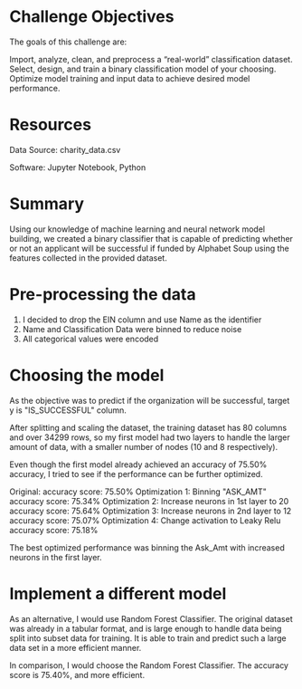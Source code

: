 # Challenge Objectives
The goals of this challenge are:

Import, analyze, clean, and preprocess a “real-world” classification dataset.
Select, design, and train a binary classification model of your choosing.
Optimize model training and input data to achieve desired model performance.

# Resources
Data Source: charity_data.csv

Software: Jupyter Notebook, Python

# Summary
Using our knowledge of machine learning and neural network model building, we created a binary classifier that is capable of predicting whether or not an applicant will be successful if funded by Alphabet Soup using the features collected in the provided dataset.

# Pre-processing the data
1. I decided to drop the EIN column and use Name as the identifier
2. Name and Classification Data were binned to reduce noise
3. All categorical values were encoded

# Choosing the model
As the objective was to predict if the organization will be successful, target y is "IS_SUCCESSFUL" column.

After splitting and scaling the dataset, the training dataset has 80 columns and over 34299 rows, so my first model had two layers to handle the larger amount of data, with a smaller number of nodes (10 and 8 respectively).

Even though the first model already achieved an accuracy of 75.50% accuracy, I tried to see if the performance can be further optimized.

Original:                                                          accuracy score: 75.50%
Optimization 1:	Binning "ASK_AMT"	                                 accuracy score: 75.34%
Optimization 2:	Increase neurons in 1st layer to 20	               accuracy score: 75.64%
Optimization 3:	Increase neurons in 2nd layer to 12	               accuracy score: 75.07%
Optimization 4:	Change activation to Leaky Relu	                   accuracy score: 75.18%

The best optimized performance was binning the Ask_Amt with increased neurons in the first layer.

# Implement a different model
As an alternative, I would use Random Forest Classifier. The original dataset was already in a tabular format, and is large enough to handle data being split into subset data for training. It is able to train and predict such a large data set in a more efficient manner.

In comparison, I would choose the Random Forest Classifier. The accuracy score is 75.40%, and more efficient.
